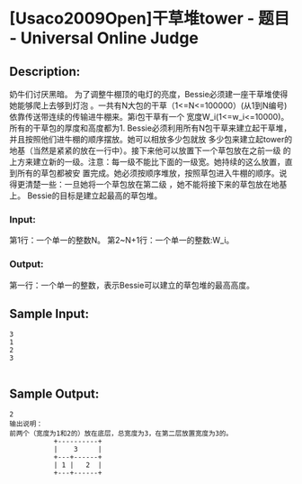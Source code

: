 # [Usaco2009Open]干草堆tower - 题目 - Universal Online Judge

## Description: 

奶牛们讨厌黑暗。 为了调整牛棚顶的电灯的亮度，Bessie必须建一座干草堆使得她能够爬上去够到灯泡 。一共有N大包的干草（1<=N<=100000）(从1到N编号)依靠传送带连续的传输进牛棚来。第i包干草有一个 宽度W_i(1<=w_i<=10000)。所有的干草包的厚度和高度都为1. Bessie必须利用所有N包干草来建立起干草堆，并且按照他们进牛棚的顺序摆放。她可以相放多少包就放 多少包来建立起tower的地基（当然是紧紧的放在一行中）。接下来他可以放置下一个草包放在之前一级 的上方来建立新的一级。注意：每一级不能比下面的一级宽。她持续的这么放置，直到所有的草包都被安 置完成。她必须按顺序堆放，按照草包进入牛棚的顺序。说得更清楚一些：一旦她将一个草包放在第二级 ，她不能将接下来的草包放在地基上。 Bessie的目标是建立起最高的草包堆。

### Input: 

第1行：一个单一的整数N。 第2~N+1行：一个单一的整数:W_i。

### Output: 

第一行：一个单一的整数，表示Bessie可以建立的草包堆的最高高度。


## Sample Input: 
```
3
1
2
3


```

## Sample Output: 
```
2
输出说明：
前两个（宽度为1和2的）放在底层，总宽度为3，在第二层放置宽度为3的。
           +----------+
           |    3     |
           +---+------+
           | 1 |   2  |
           +---+------+

```
